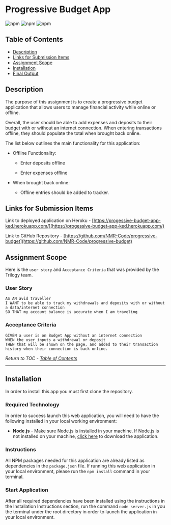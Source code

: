 # Progressive Budget App

![npm](https://img.shields.io/npm/v/express?color=purple&label=express&logo=NPM&style=flat)
![npm](https://img.shields.io/npm/v/mongoose?color=red&label=mongoose&logo=NPM&style=flat)
![npm](https://img.shields.io/npm/v/compression?color=yellow&label=compression&logo=NPM&style=flat)

## Table of Contents

-  [Description](#description)
-  [Links for Submission Items](#links-for-submission-items)
-  [Assignment Scope](#assignment-scope)
-  [Installation](#installation)
-  [Final Output](#final-output)

## Description

The purpose of this assignment is to create a progressive budget application that allows users to manage financial activity while online or offline.

Overall, the user should be able to add expenses and deposits to their budget with or without an internet connection. When entering transactions offline, they should populate the total when brought back online.

The list below outlines the main functionality for this application:

-  Offline Functionality:

   -  Enter deposits offline

   -  Enter expenses offline

-  When brought back online:

   -  Offline entries should be added to tracker.

## Links for Submission Items

Link to deployed application on Heroku - [https://progessive-budget-app-ked.herokuapp.com/](https://progessive-budget-app-ked.herokuapp.com/)

Link to GitHub Repository - [https://github.com/NMR-Code/progressive-budget](https://github.com/NMR-Code/progressive-budget)

## Assignment Scope

Here is the `user story` and `Acceptance Criteria` that was provided by the Trilogy team.

### User Story

```
AS AN avid traveller
I WANT to be able to track my withdrawals and deposits with or without a data/internet connection
SO THAT my account balance is accurate when I am traveling
```

### Acceptance Criteria

```
GIVEN a user is on Budget App without an internet connection
WHEN the user inputs a withdrawal or deposit
THEN that will be shown on the page, and added to their transaction history when their connection is back online.
```

_Return to TOC - [Table of Contents](#table-of-contents)_

---

## Installation

In order to install this app you must first clone the repository.

### Required Technology

In order to success launch this web application, you will need to have the following installed in your local working environment:

-  **Node.js** - Make sure Node.js is installed in your machine. If Node.js is not installed on your machine, [click here](https://nodejs.org/en/) to download the application.

### Instructions

All NPM packages needed for this application are already listed as dependencies in the `package.json` file. If running this
web application in your local environment, please run the
`npm install` command in your terminal.

### Start Application

After all required dependencies have been installed using the instructions in the Installation Instructions section, run the command `node server.js` in you the terminal under the root directory in order to launch the application in your local environment.
